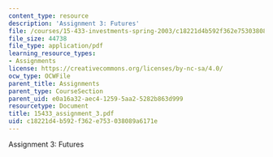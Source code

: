 ```yaml
---
content_type: resource
description: 'Assignment 3: Futures'
file: /courses/15-433-investments-spring-2003/c18221d4b592f362e753038089a6171e_15433_assignment_3.pdf
file_size: 44738
file_type: application/pdf
learning_resource_types:
- Assignments
license: https://creativecommons.org/licenses/by-nc-sa/4.0/
ocw_type: OCWFile
parent_title: Assignments
parent_type: CourseSection
parent_uid: e0a16a32-aec4-1259-5aa2-5282b863d999
resourcetype: Document
title: 15433_assignment_3.pdf
uid: c18221d4-b592-f362-e753-038089a6171e
---
```

Assignment 3: Futures